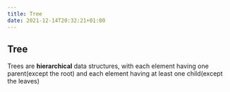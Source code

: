 ```yaml
---
title: Tree
date: 2021-12-14T20:32:21+01:00
---
```

## Tree
Trees are **hierarchical** data structures, with each element having one parent(except the root) and each element having at least one child(except the leaves)